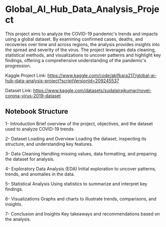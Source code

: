 # Global_AI_Hub_Data_Analysis_Project

This project aims to analyze the COVID-19 pandemic's trends and impacts using a global dataset. By examining confirmed cases, deaths, and recoveries over time and across regions, the analysis provides insights into the spread and severity of the virus. The project leverages data cleaning, statistical methods, and visualizations to uncover patterns and highlight key findings, offering a comprehensive understanding of the pandemic's progression.

Kaggle Project Link: https://www.kaggle.com/code/akifkara217/global-ai-hub-data-analysis-project?scriptVersionId=209245537

Dataset Link: https://www.kaggle.com/datasets/sudalairajkumar/novel-corona-virus-2019-dataset

## Notebook Structure

1- Introduction
Brief overview of the project, objectives, and the dataset used to analyze COVID-19 trends.

2- Dataset Loading and Overview
Loading the dataset, inspecting its structure, and understanding key features.

3- Data Cleaning
Handling missing values, data formatting, and preparing the dataset for analysis.

4- Exploratory Data Analysis (EDA)
Initial exploration to uncover patterns, trends, and anomalies in the data.

5- Statistical Analysis
Using statistics to summarize and interpret key findings.

6- Visualizations
Graphs and charts to illustrate trends, comparisons, and insights.

7- Conclusion and Insights
Key takeaways and recommendations based on the analysis.
